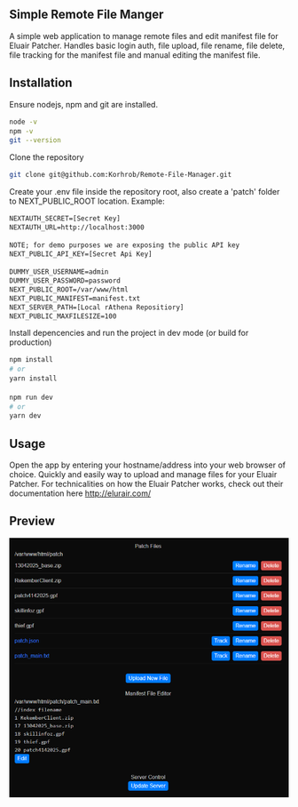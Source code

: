 ## Simple Remote File Manger
A simple web application to manage remote files and edit manifest file for Eluair Patcher.
Handles basic login auth, file upload, file rename, file delete, file tracking for the manifest file and manual editing the manifest file.

## Installation
Ensure nodejs, npm and git are installed.
```bash
node -v
npm -v
git --version
```

Clone the repository
```bash
git clone git@github.com:Korhrob/Remote-File-Manager.git
```

Create your .env file inside the repository root, also create a 'patch' folder to NEXT_PUBLIC_ROOT location. Example:
```.env
NEXTAUTH_SECRET=[Secret Key]
NEXTAUTH_URL=http://localhost:3000

NOTE; for demo purposes we are exposing the public API key
NEXT_PUBLIC_API_KEY=[Secret Api Key] 

DUMMY_USER_USERNAME=admin
DUMMY_USER_PASSWORD=password
NEXT_PUBLIC_ROOT=/var/www/html
NEXT_PUBLIC_MANIFEST=manifest.txt
NEXT_SERVER_PATH=[Local rAthena Repositiory]
NEXT_PUBLIC_MAXFILESIZE=100
```

Install depencencies and run the project in dev mode (or build for production)
```bash
npm install
# or
yarn install

npm run dev
# or
yarn dev
```

## Usage
Open the app by entering your hostname/address into your web browser of choice.
Quickly and easily way to upload and manage files for your Eluair Patcher.
For technicalities on how the Eluair Patcher works, check out their documentation here http://elurair.com/

## Preview
![Screenshot](./public/screenshot.png)
